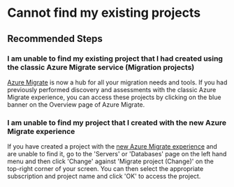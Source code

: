 <properties
    pageTitle="Cannot find my existing project"
    description="Issues related to finding existing projects"
    service="microsoft.migrate"
    resource="migrateprojects"
    authors="snehaamicrosoft"
    ms.author="snehaa"
    displayOrder=""
    selfHelpType="generic"
    supportTopicIds="32678719"
    resourceTags=""
    productPesIds="16348"
    cloudEnvironments="public, Fairfax"
    articleId="azure-migrate-existing-projects"
	ownershipId="Compute_AzureMigrate"
/>

# Cannot find my existing projects

## **Recommended Steps**

### **I am unable to find my existing project that I had created using the classic Azure Migrate service (Migration projects)**

[Azure Migrate](https://aka.ms/migrate/selfhelp/olderprojects) is now a hub for all your migration needs and tools. If you had previously performed discovery and assessments with the classic Azure Migrate experience, you can access these projects by clicking on the blue banner on the Overview page of Azure Migrate. 

### **I am unable to find my project that I created with the new Azure Migrate experience**

If you have created a project with the [new Azure Migrate experience](https://aka.ms/migrate/selfhelp/newprojects) and are unable to find it, go to the 'Servers' or 'Databases' page on the left hand menu and then click 'Change' against 'Migrate project (Change)' on the top-right corner of your screen. You can then select the appropriate subscription and project name and click 'OK' to access the project. 
